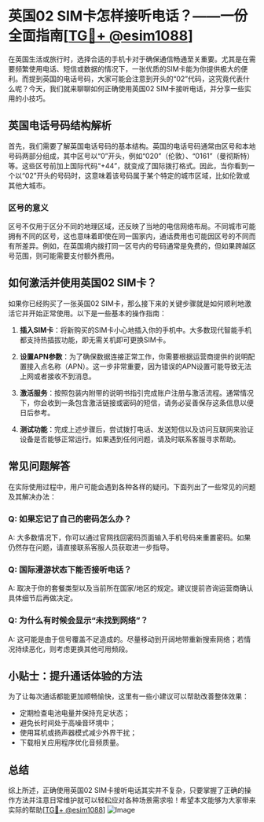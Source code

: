 # 英国02 SIM卡怎样接听电话？——一份全面指南[[TG💪+ @esim1088](https://t.me/s/esim1088)]

在英国生活或旅行时，选择合适的手机卡对于确保通信畅通至关重要。尤其是在需要频繁使用电话、短信或数据的情况下，一张优质的SIM卡能为你提供极大的便利。而提到英国的电话号码，大家可能会注意到开头的“02”代码，这究竟代表什么呢？今天，我们就来聊聊如何正确使用英国02 SIM卡接听电话，并分享一些实用的小技巧。

## 英国电话号码结构解析

首先，我们需要了解英国电话号码的基本结构。英国的电话号码通常由区号和本地号码两部分组成，其中区号以“0”开头，例如“020”（伦敦）、“0161”（曼彻斯特）等。这些区号前加上国际代码“+44”，就变成了国际拨打格式。因此，当你看到一个以“02”开头的号码时，这意味着该号码属于某个特定的城市区域，比如伦敦或其他大城市。

### 区号的意义

区号不仅用于区分不同的地理区域，还反映了当地的电信网络布局。不同城市可能拥有不同的区号，这也意味着即使在同一国家内，通话费用也可能因区号的不同而有所差异。例如，在英国境内拨打同一区号内的号码通常是免费的，但如果跨越区号范围，则可能需要支付额外费用。

## 如何激活并使用英国02 SIM卡？

如果你已经购买了一张英国02 SIM卡，那么接下来的关键步骤就是如何顺利地激活它并开始正常使用。以下是一些基本的操作指南：

1. **插入SIM卡**：将新购买的SIM卡小心地插入你的手机中。大多数现代智能手机都支持热插拔功能，即无需关机即可更换SIM卡。

2. **设置APN参数**：为了确保数据连接正常工作，你需要根据运营商提供的说明配置接入点名称（APN）。这一步非常重要，因为错误的APN设置可能导致无法上网或者接收不到消息。

3. **激活服务**：按照包装内附带的说明书指引完成账户注册与激活流程。通常情况下，你会收到一条包含激活链接或密码的短信，请务必妥善保存这条信息以便日后参考。

4. **测试功能**：完成上述步骤后，尝试拨打电话、发送短信以及访问互联网来验证设备是否能够正常运行。如果遇到任何问题，请及时联系客服寻求帮助。

## 常见问题解答

在实际使用过程中，用户可能会遇到各种各样的疑问。下面列出了一些常见的问题及其解决办法：

### Q: 如果忘记了自己的密码怎么办？
A: 大多数情况下，你可以通过官网找回密码页面输入手机号码来重置密码。如果仍然存在问题，请直接联系客服人员获取进一步指导。

### Q: 国际漫游状态下能否接听电话？
A: 取决于你的套餐类型以及当前所在国家/地区的规定。建议提前咨询运营商确认具体细节后再做决定。

### Q: 为什么有时候会显示“未找到网络”？
A: 这可能是由于信号覆盖不足造成的。尽量移动到开阔地带重新搜索网络；若情况持续恶化，则考虑更换其他可用频段。

## 小贴士：提升通话体验的方法

为了让每次通话都能更加顺畅愉快，这里有一些小建议可以帮助改善整体效果：

- 定期检查电池电量并保持充足状态；
- 避免长时间处于高噪音环境中；
- 使用耳机或扬声器模式减少外界干扰；
- 下载相关应用程序优化音频质量。

## 总结

综上所述，正确使用英国02 SIM卡接听电话其实并不复杂，只要掌握了正确的操作方法并注意日常维护就可以轻松应对各种场景需求啦！希望本文能够为大家带来实际的帮助[[TG💪+ @esim1088](https://t.me/s/esim1088)] ![Image](https://i.postimg.cc/4NQfJmqS/Snipaste-2025-05-13-00-14-12.png)